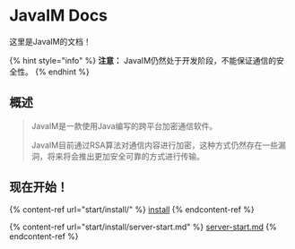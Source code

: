 # JavaIM Docs

这里是JavaIM的文档！

{% hint style="info" %}
**注意：** JavaIM仍然处于开发阶段，不能保证通信的安全性。
{% endhint %}

## 概述

> JavaIM是一款使用Java编写的跨平台加密通信软件。
>
> JavaIM目前通过RSA算法对通信内容进行加密，这种方式仍然存在一些漏洞，将来将会推出更加安全可靠的方式进行传输。

## 现在开始！

{% content-ref url="start/install/" %}
[install](start/install/)
{% endcontent-ref %}

{% content-ref url="start/install/server-start.md" %}
[server-start.md](start/install/server-start.md)
{% endcontent-ref %}
